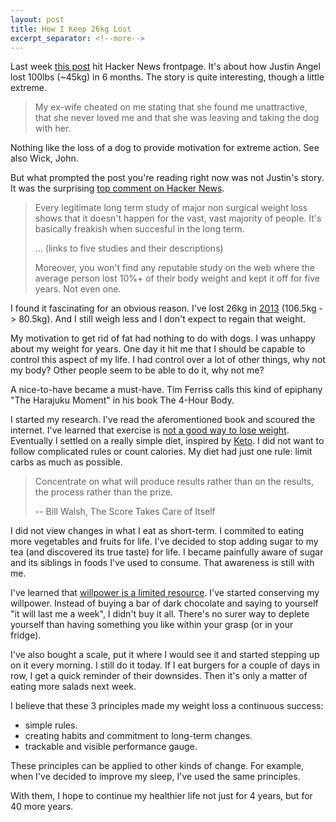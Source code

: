 ```yaml
---
layout: post
title: How I Keep 26kg Lost
excerpt_separator: <!--more-->
---
```


Last week [this post](https://medium.com/@justinangel/how-i-lost-100lbs-in-6-months-5da2dac582b5) hit Hacker News frontpage. It's about how Justin Angel lost 100lbs (~45kg) in 6 months. The story is quite interesting, though a little extreme.

<!--more-->

 > My ex-wife cheated on me stating that she found me unattractive, that she never loved me and that she was leaving and taking the dog with her.

Nothing like the loss of a dog to provide motivation for extreme action. See also Wick, John.

But what prompted the post you're reading right now was not Justin's story. It was the surprising [top comment on Hacker News](https://news.ycombinator.com/item?id=13898498).

> Every legitimate long term study of major non surgical weight loss shows that it doesn't happen for the vast, vast majority of people. It's basically freakish when succesful in the long term.
>
> ... (links to five studies and their descriptions)
>
> Moreover, you won't find any reputable study on the web where the average person lost 10%+ of their body weight and kept it off for five years. Not even one.

I found it fascinating for an obvious reason. I've lost 26kg in [2013](/year-2013) (106.5kg -> 80.5kg). And I still weigh less and I don't expect to regain that weight.

My motivation to get rid of fat had nothing to do with dogs. I was unhappy about my weight for years. One day it hit me that I should be capable to control this aspect of my life. I had control over a lot of other things, why not my body? Other people seem to be able to do it, why not me?

A nice-to-have became a must-have. Tim Ferriss calls this kind of epiphany "The Harajuku Moment" in his book The 4-Hour Body.

I started my research. I've read the aferomentioned book and scoured the internet. I've learned that exercise is [not a good way to lose weight](https://www.reddit.com/r/keto/wiki/keto_in_a_nutshell). Eventually I settled on a really simple diet, inspired by [Keto](https://www.reddit.com/r/keto). I did not want to follow complicated rules or count calories. My diet had just one rule: limit carbs as much as possible.

> Concentrate on what will produce results rather than on the results, the process rather than the prize.
>
> -- Bill Walsh, The Score Takes Care of Itself

I did not view changes in what I eat as short-term. I commited to eating more vegetables and fruits for life. I've decided to stop adding sugar to my tea (and discovered its true taste) for life. I became painfully aware of sugar and its siblings in foods I've used to consume. That awareness is still with me.

I've learned that [willpower is a limited resource](https://en.wikipedia.org/wiki/Ego_depletion). I've started conserving my willpower. Instead of buying a bar of dark chocolate and saying to yourself "it will last me a week", I didn't buy it all. There's no surer way to deplete yourself than having something you like within your grasp (or in your fridge).

I've also bought a scale, put it where I would see it and started stepping up on it every morning. I still do it today. If I eat burgers for a couple of days in row, I get a quick reminder of their downsides. Then it's only a matter of eating more salads next week.

I believe that these 3 principles made my weight loss a continuous success:

* simple rules.
* creating habits and commitment to long-term changes.
* trackable and visible performance gauge.

These principles can be applied to other kinds of change. For example, when I've decided to improve my sleep, I've used the same principles.

With them, I hope to continue my healthier life not just for 4 years, but for 40 more years.
